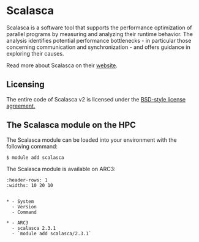 # Scalasca

Scalasca is a software tool that supports the performance optimization of parallel programs by measuring and analyzing their runtime behavior. The analysis identifies potential performance bottlenecks - in particular those concerning communication and synchronization - and offers guidance in exploring their causes.



Read more about Scalasca on their [website](http://www.scalasca.org/).





## Licensing 

The entire code of Scalasca v2 is licensed under the [BSD-style license agreement.](https://www.scalasca.org/scalasca/software/scalasca-2.x/license.html)



## The Scalasca module on the HPC

The Scalasca module can be loaded into your environment with the following command:

```bash
$ module add scalasca
```

The Scalasca module is available on ARC3:

```{list-table}
:header-rows: 1
:widths: 10 20 10


* - System
  - Version
  - Command

* - ARC3
  - scalasca 2.3.1
  - `module add scalasca/2.3.1`

```